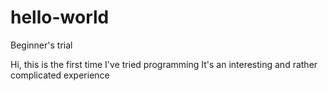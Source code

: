 # hello-world
Beginner's trial

Hi, this is the first time I've tried programming
It's an interesting and rather complicated experience
